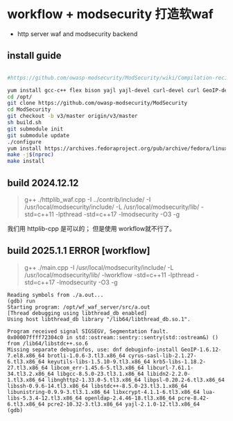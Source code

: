 # workflow + modsecurity 打造软waf
- http server waf and modsecurity backend 



## install guide 
```bash

#https://github.com/owasp-modsecurity/ModSecurity/wiki/Compilation-recipes-for-v3.x#centos-7-minimal

yum install gcc-c++ flex bison yajl yajl-devel curl-devel curl GeoIP-devel doxygen zlib-devel pcre-devel
cd /opt/
git clone https://github.com/owasp-modsecurity/ModSecurity
cd ModSecurity
git checkout -b v3/master origin/v3/master
sh build.sh
git submodule init
git submodule update
./configure
yum install https://archives.fedoraproject.org/pub/archive/fedora/linux/updates/23/x86_64/b/bison-3.0.4-3.fc23.x86_64.rpm
make -j$(nproc)
make install

```

## build 2024.12.12 
>  g++ ./httplib_waf.cpp -I ../contrib/include/  -I /usr/local/modsecurity/include/ -L /usr/local/modsecurity/lib/ -std=c++11  -lpthread -std=c++17 -lmodsecurity -O3 -g 

我们用 httplib-cpp 是可以的； 但是使用 workflow就不行了。


## build 2025.1.1  ERROR [workflow]

>  g++ ./main.cpp -I /usr/local/modsecurity/include/ -L /usr/local/modsecurity/lib/ -lworkflow -std=c++11  -lpthread -std=c++17 -lmodsecurity -O3 -g 

```
Reading symbols from ./a.out...
(gdb) run 
Starting program: /opt/wf_waf_server/src/a.out 
[Thread debugging using libthread_db enabled]
Using host libthread_db library "/lib64/libthread_db.so.1".

Program received signal SIGSEGV, Segmentation fault.
0x00007ffff72304c0 in std::ostream::sentry::sentry(std::ostream&) () from /lib64/libstdc++.so.6
Missing separate debuginfos, use: dnf debuginfo-install GeoIP-1.6.12-7.el8.x86_64 brotli-1.0.6-3.tl3.x86_64 cyrus-sasl-lib-2.1.27-6.tl3.x86_64 keyutils-libs-1.5.10-9.tl3.x86_64 krb5-libs-1.18.2-27.tl3.x86_64 libcom_err-1.45.6-5.tl3.x86_64 libcurl-7.61.1-34.tl3.2.x86_64 libgcc-8.5.0-23.tl3.1.x86_64 libidn2-2.2.0-1.tl3.x86_64 libnghttp2-1.33.0-5.tl3.x86_64 libpsl-0.20.2-6.tl3.x86_64 libssh-0.9.6-14.tl3.x86_64 libstdc++-8.5.0-23.tl3.1.x86_64 libunistring-0.9.9-3.tl3.1.x86_64 libxcrypt-4.1.1-6.tl3.x86_64 lua-libs-5.3.4-12.tl3.x86_64 openldap-2.4.46-18.tl3.x86_64 pcre-8.42-6.tl3.x86_64 pcre2-10.32-3.tl3.x86_64 yajl-2.1.0-12.tl3.x86_64
(gdb) 
```
